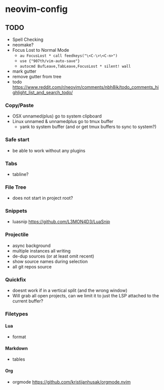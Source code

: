 # neovim-config

## TODO
- Spell Checking
- neomake?
- Focus Lost to Normal Mode
  - `au FocusLost * call feedkeys("\<C-\>\<C-n>")`
  - `use {"907th/vim-auto-save"}`
  - `autocmd BufLeave,TabLeave,FocusLost * silent! wall`
- mark gutter
- remove gutter from tree
- todo https://www.reddit.com/r/neovim/comments/nbh8ik/todo_comments_highlight_list_and_search_todo/

### Copy/Paste
- OSX unnamed(plus) go to system clipboard
- Linux unnamed & unnamedplus go to tmux buffer
  - yank to system buffer (and or get tmux buffers to sync to system?)

### Safe start
- be able to work without any plugins

### Tabs
- tabline?

### File Tree
- does not start in project root?

### Snippets
- luasnip https://github.com/L3MON4D3/LuaSnip

### Projectile
- async background
- multiple instances all writing
- de-dup sources (or at least omit recent)
- show source names during selection
- all git repos source

### Quickfix
- <M-q> doesnt work if in a vertical split (and the wrong window)
- Will grab all open projects, can we limit it to just the LSP attached to the current buffer?

### Filetypes
#### Lua
- format
#### Markdown
- tables
#### Org
- orgmode https://github.com/kristijanhusak/orgmode.nvim

